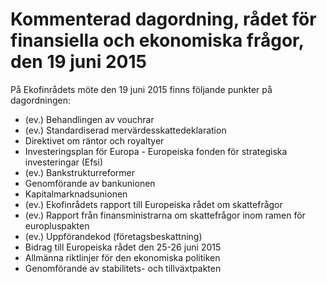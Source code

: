 # Kommenterad dagordning, rådet för finansiella och ekonomiska frågor, den 19 juni 2015

På Ekofinrådets möte den 19 juni 2015 finns följande punkter på dagordningen:

* (ev.) Behandlingen av vouchrar
* (ev.) Standardiserad mervärdesskattedeklaration
* Direktivet om räntor och royaltyer
* Investeringsplan för Europa - Europeiska fonden för strategiska investeringar (Efsi)
* (ev.) Bankstrukturreformer
* Genomförande av bankunionen
* Kapitalmarknadsunionen
* (ev.) Ekofinrådets rapport till Europeiska rådet om skattefrågor
* (ev.) Rapport från finansministrarna om skattefrågor inom ramen för europluspakten
* (ev.) Uppförandekod (företagsbeskattning)
* Bidrag till Europeiska rådet den 25-26 juni 2015
* Allmänna riktlinjer för den ekonomiska politiken
* Genomförande av stabilitets- och tillväxtpakten
